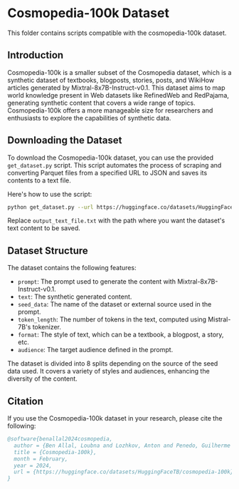 Cosmopedia-100k Dataset
=======================

This folder contains scripts compatible with the cosmopedia-100k dataset.

Introduction
------------
Cosmopedia-100k is a smaller subset of the Cosmopedia dataset, which is a synthetic dataset of textbooks, blogposts, stories, posts, and WikiHow articles generated by Mixtral-8x7B-Instruct-v0.1. This dataset aims to map world knowledge present in Web datasets like RefinedWeb and RedPajama, generating synthetic content that covers a wide range of topics. Cosmopedia-100k offers a more manageable size for researchers and enthusiasts to explore the capabilities of synthetic data.

Downloading the Dataset
-----------------------
To download the Cosmopedia-100k dataset, you can use the provided `get_dataset.py` script. This script automates the process of scraping and converting Parquet files from a specified URL to JSON and saves its contents to a text file.

Here's how to use the script:

```bash
python get_dataset.py --url https://huggingface.co/datasets/HuggingFaceTB/cosmopedia-100k/tree/main/data -o output_text_file.txt
```

Replace `output_text_file.txt` with the path where you want the dataset's text content to be saved.

Dataset Structure
-----------------
The dataset contains the following features:

- `prompt`: The prompt used to generate the content with Mixtral-8x7B-Instruct-v0.1.
- `text`: The synthetic generated content.
- `seed_data`: The name of the dataset or external source used in the prompt.
- `token_length`: The number of tokens in the text, computed using Mistral-7B's tokenizer.
- `format`: The style of text, which can be a textbook, a blogpost, a story, etc.
- `audience`: The target audience defined in the prompt.

The dataset is divided into 8 splits depending on the source of the seed data used. It covers a variety of styles and audiences, enhancing the diversity of the content.

Citation
--------
If you use the Cosmopedia-100k dataset in your research, please cite the following:

```bibtex
@software{benallal2024cosmopedia,
  author = {Ben Allal, Loubna and Lozhkov, Anton and Penedo, Guilherme and Wolf, Thomas and von Werra, Leandro},
  title = {Cosmopedia-100k},
  month = February,
  year = 2024,
  url = {https://huggingface.co/datasets/HuggingFaceTB/cosmopedia-100k}
}
```

